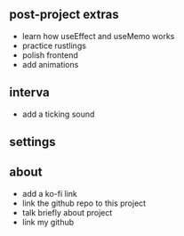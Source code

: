 ## post-project extras

- learn how useEffect and useMemo works
- practice rustlings
- polish frontend
- add animations
<!-- - double check that daisyUI colors are applied -->

## interva

<!-- - add pause, play and reset buttons -->
<!-- - find a library to use time -->
<!-- - implement timer logic -->
<!-- - add new colors for when break vs long break vs focus -->
<!-- - add a cooler sound when reaching the long break -->

- add a ticking sound

## settings

<!-- - add settings for changing pomo time -->
<!-- - add settings for OS integration (e.g always on top, start up on launch, etc) -->

## about

- add a ko-fi link
- link the github repo to this project
- talk briefly about project
- link my github
